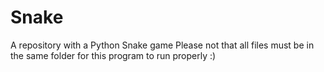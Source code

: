 # Snake
A repository with a Python Snake game
Please not that all files must be in the same folder for this program to run properly :)
